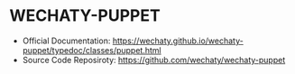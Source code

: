 # WECHATY-PUPPET

* Official Documentation: <https://wechaty.github.io/wechaty-puppet/typedoc/classes/puppet.html>
* Source Code Reposiroty: <https://github.com/wechaty/wechaty-puppet>
